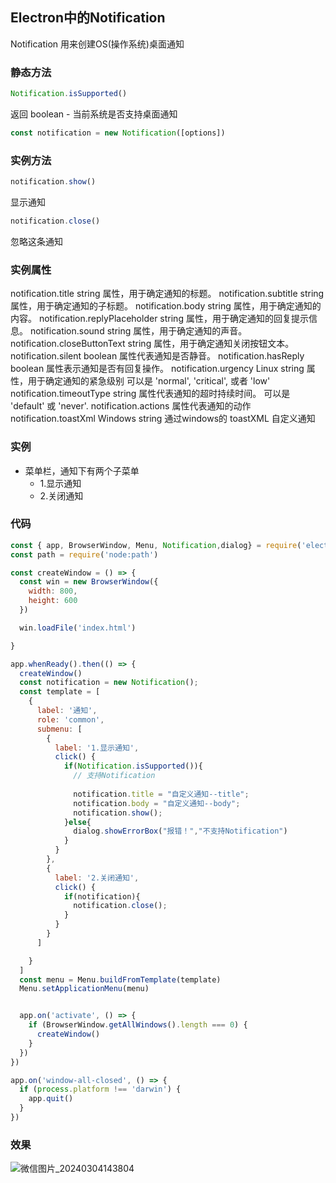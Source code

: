 ## Electron中的Notification
Notification  用来创建OS(操作系统)桌面通知

### 静态方法
```js
Notification.isSupported()
```
返回 boolean - 当前系统是否支持桌面通知
```js
const notification = new Notification([options])
```

### 实例方法
```js
notification.show()
```
显示通知

```js
notification.close()
```
忽略这条通知

### 实例属性
notification.title              string 属性，用于确定通知的标题。
notification.subtitle           string 属性，用于确定通知的子标题。
notification.body               string 属性，用于确定通知的内容。
notification.replyPlaceholder   string 属性，用于确定通知的回复提示信息。
notification.sound              string 属性，用于确定通知的声音。
notification.closeButtonText    string 属性，用于确定通知关闭按钮文本。
notification.silent             boolean 属性代表通知是否静音。
notification.hasReply           boolean 属性表示通知是否有回复操作。
notification.urgency Linux      string 属性，用于确定通知的紧急级别 可以是 'normal', 'critical', 或者 'low'
notification.timeoutType        string 属性代表通知的超时持续时间。 可以是 'default' 或 'never'.
notification.actions            属性代表通知的动作
notification.toastXml Windows   string 通过windows的 toastXML 自定义通知

### 实例
* 菜单栏，通知下有两个子菜单 
    * 1.显示通知
    * 2.关闭通知

### 代码
```js
const { app, BrowserWindow, Menu, Notification,dialog} = require('electron')
const path = require('node:path')

const createWindow = () => {
  const win = new BrowserWindow({
    width: 800,
    height: 600
  })

  win.loadFile('index.html')

}

app.whenReady().then(() => {
  createWindow()
  const notification = new Notification();
  const template = [
    {
      label: '通知',
      role: 'common',
      submenu: [
        {
          label: '1.显示通知',
          click() {
            if(Notification.isSupported()){
              // 支持Notification
              
              notification.title = "自定义通知--title";
              notification.body = "自定义通知--body";
              notification.show();
            }else{
              dialog.showErrorBox("报错！","不支持Notification")
            }
          }
        },
        {
          label: '2.关闭通知',
          click() {
            if(notification){
              notification.close();
            }
          }
        }
      ]

    }
  ]
  const menu = Menu.buildFromTemplate(template)
  Menu.setApplicationMenu(menu)


  app.on('activate', () => {
    if (BrowserWindow.getAllWindows().length === 0) {
      createWindow()
    }
  })
})

app.on('window-all-closed', () => {
  if (process.platform !== 'darwin') {
    app.quit()
  }
})
```
### 效果
![微信图片_20240304143804](C:\Users\admin\Pictures\微信图片_20240304143804.png)